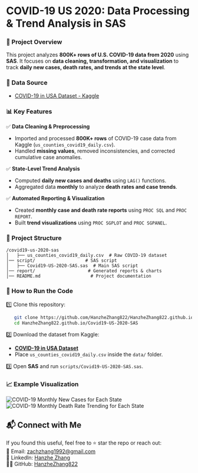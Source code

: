 # **COVID-19 US 2020: Data Processing & Trend Analysis in SAS**  

### 📌 Project Overview  
This project analyzes **800K+ rows of U.S. COVID-19 data from 2020** using **SAS**. It focuses on **data cleaning, transformation, and visualization** to track **daily new cases, death rates, and trends at the state level**.  

### 📜 Data Source  
- [COVID-19 in USA Dataset - Kaggle](https://www.kaggle.com/datasets/sudalairajkumar/covid19-in-usa)  

### 📊 Key Features  
✅ **Data Cleaning & Preprocessing**  
- Imported and processed **800K+ rows** of COVID-19 case data from Kaggle (`us_counties_covid19_daily.csv`).  
- Handled **missing values**, removed inconsistencies, and corrected cumulative case anomalies.  

✅ **State-Level Trend Analysis**  
- Computed **daily new cases and deaths** using `LAG()` functions.  
- Aggregated data **monthly** to analyze **death rates and case trends**.  

✅ **Automated Reporting & Visualization**  
- Created **monthly case and death rate reports** using `PROC SQL` and `PROC REPORT`.  
- Built **trend visualizations** using `PROC SGPLOT` and `PROC SGPANEL`.  

### 📂 Project Structure  
```
/covid19-us-2020-sas
│   ├── us_counties_covid19_daily.csv  # Raw COVID-19 dataset  
│── script/                   # SAS script  
│   ├── Covid19-US-2020-SAS.sas  # Main SAS script  
│── report/                    # Generated reports & charts  
│── README.md                   # Project documentation  
```

### 🚀 How to Run the Code  
1️⃣ Clone this repository:  
```bash
   git clone https://github.com/HanzheZhang822/HanzheZhang822.github.io.git
   cd HanzheZhang822.github.io/Covid19-US-2020-SAS
```
2️⃣ Download the dataset from Kaggle:  
- **[COVID-19 in USA Dataset](https://www.kaggle.com/datasets/sudalairajkumar/covid19-in-usa)**  
- Place `us_counties_covid19_daily.csv` inside the `data/` folder.  

3️⃣ Open **SAS** and run `scripts/Covid19-US-2020-SAS.sas`.  

### 📈 Example Visualization  
![COVID-19 Monthly New Cases for Each State](https://github.com/user-attachments/assets/c0c43a9c-9345-4db6-9872-7e93a9e84b07)
![COVID-19 Monthly Death Rate Trending for Each State](https://github.com/user-attachments/assets/c26e881c-edb7-4023-ade8-82267b39f1be)


## 📬 Connect with Me  
If you found this useful, feel free to ⭐ star the repo or reach out:  
📧 Email: zachzhang1992@gmail.com  
💼 LinkedIn: [Hanzhe Zhang](https://www.linkedin.com/in/hanzhezhang)  
👨‍💻 GitHub: [HanzheZhang822](https://hanzhezhang822.github.io)  
